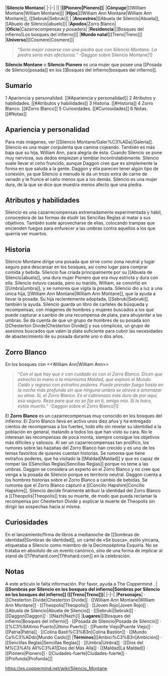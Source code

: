 

|**Silencio Montane**|
|-|-|
||
|**[[Pionero\|Pionero]]**|
|**Cónyuge**|[[William Montane\|William Montane]]|
|**Hijos**|[[William Ann Montane\|William Ann Montane]], [[Sebruki\|Sebruki]] |
|**Ancestros**|[[Abuela de Silencio\|Abuela]], [[Abuelo de Silencio\|abuelo]]|
|**Apodos**|Zorro Blanco|
|**Oficio**|Cazarrecompensas y posadera|
|**Residencia**|[[Bosques del infierno\|Los bosques del infierno]]|
|**Mundo natal**|[[Treno\|Treno]]|
|**Universo**|[[Cosmere\|Cosmere]]|

>“*Sería mejor casarse con una piedra que con Silencio Montane. La piedra sería más afectuosa.*”
\-Daggon sobre Silencio Montane[1]


**Silencio Montane** o **Silencio Pionero** es una mujer que posee una [[Posada de Silencio\|posada]] en los [[Bosques del infierno\|bosques del infierno]].

## Sumario

1 Apariencia y personalidad. [[#Apariencia y personalidad]] 
2 Atributos y habilidades. [[#Atributos y habilidades]] 
3 Historia. [[#Historia]] 
4 Zorro Blanco. [[#Zorro Blanco]] 
5 Curiosidades. [[#Curiosidades]] 
6 Notas. [[#Notas]] 


## Apariencia y personalidad
 
Para más imágenes, ver [[Silencio Montane/Galer%C3%ADa\|/Galería]].
Silencio es una mujer corpulenta que camina cojeando. También es más baja que su hija, William Ann, para alegría de ésta. Cuando Silencio se pone muy nerviosa, sus dedos empiezan a temblar incontrolablemente.
Silencio suele llevar el ceño fruncido, aunque Daggon cree que es simplemente la forma en que saluda a la gente. Daggon y ella parecen tener algún tipo de conexión, ya que Silencio a menudo le da un trozo extra de carne de venado y le frunce el ceño menos que a los demás. Silencio es una mujer dura, de la que se dice que muestra menos afecto que una piedra.

## Atributos y habilidades
Silencio es una cazarrecompensas extremadamente experimentada y hábil, conocedora de las formas de eludir las Sencillas Reglas al matar a sus objetivos. También suele aprovecharse de ellas, colocando trampas que encienden fuegos para enfurecer a las umbras contra aquellos a los que querría ver muertos.

## Historia
Silencio Montane dirige una posada que sirve como zona neutral y lugar seguro para descansar en los bosques, así como lugar para comprar comida y bebida.
Silencio fue criada principalmente por su [[Abuela de Silencio\|abuela]], una dura mujer Pionero que era muy estricta y dura con ella. Silencio estuvo casada, pero su marido, William, se convirtió en [[Umbra\|umbra]], y se rumorea que vigila la posada.
Silencio dio a luz a una única hija, [[William Ann Montane\|William Ann Montane]], que la ayuda a llevar la posada. Su hija recientemente adoptada, [[Sebruki\|Sebruki]], también la ayuda.
Silencio guarda un libro de carteles de búsqueda y recompensas, con imágenes de hombres y mujeres buscados a los que puede capturar a cambio de una recompensa de plata, para ahuyentar a las umbras. Se da cuenta de que un grupo de hombres de su posada son [[Chesterton Divide\|Chesterton Divide]] y sus cómplices, un grupo de asesinos buscados que valen la plata suficiente para cubrir las necesidades de abastecimiento de su posada durante uno o dos años.

## Zorro Blanco
  En los bosques con <<William Ann\|William Ann>>
>“*Con el que hay que ir con cuidado es con el Zorro Blanco. Dicen que estrechó la mano a la mismísima Maldad, que exploró el Mundo Caído y regresó con extraños poderes. Puede prender fuego hasta en la noche más profunda sin que ninguna umbra se atreva a amenazar su alma. Sí, el Zorro Blanco. Es el cabronazo más duro de por aquí, eso seguro. Reza para que no se fije en ti, amigo mío. Si lo hace, estás muerto.*”
\-Daggon sobre el Zorro Blanco[1]


El **Zorro Blanco** es un cazarrecompensas muy conocido en los bosques del infierno.
El Zorro Blanco lleva en activo unos diez años y ha entregado cientos de recompensas a los fuertes, todo ello sin revelar su identidad a la población en general, matando a todos los que han visto su cara. No le interesan las recompensas de poca monta, siempre consigue los objetivos más difíciles y valiosos.
Al ser un cazarrecompensas tan prolífico, los rumores sobre las hazañas del Zorro Blanco han crecido y es uno de los temas favoritos de quienes cuentan historias. Se rumorea que tiene extraños poderes, que ha visitado la [[Maldad\|Maldad]] y que es capaz de romper las [[Sencillas Reglas\|Sencillas Reglas]] porque no teme a las umbras. Daggon se considera un experto en el Zorro Blanco y no cree que venga a la posada de Silencio porque es territorio neutral. Daggon cuenta a los hombres historias sobre el Zorro Blanco a cambio de bebidas.
Se rumorea que el Zorro Blanco capturó a [[Concilio Hapshire\|Concilio Hapshire]].
Silencio decide finalmente atribuir la identidad del Zorro Blanco a [[Theopolis\|Theopolis]] tras su muerte, de modo que pueda reclamar la recompensa por Chesterton Divide y explicar la muerte de Theopolis sin dirigir las sospechas hacia sí misma.

## Curiosidades
En el lanzamiento/firma de libros a medianoche de [[Sombras de identidad\|Sombras de identidad]], un cartel de «Se busca», estilo yincana, etiquetaba a Silencio como miembro de la Decimoséptima Esquirla. No se trataba en absoluto de un evento canónico, sino de una forma de implicar al stand de [[17thshard.com\|17thshard.com]] en la celebración.
## Notas

A este artículo le falta información. Por favor, ayuda a The Coppermind .
|**[[Sombras por Silencio en los bosques del infierno\|Sombras por Silencio en los bosques del infierno]] ([[Treno\|Treno]])**|
|-|-|
|**Personajes**| · [[Chesterton Divide\|Chesterton Divide]] · [[William Ann Montane\|William Ann Montane]] · [[Theopolis\|Theopolis]] · [[Joven Rojo\|Joven Rojo]] · [[Abuela de Silencio\|Abuela de Silencio]] · [[Sebruki\|Sebruki]] · [[Daggon\|Daggon]] · [[Nazh\|Nazh]]|
|**Lugares**|[[Bosques del infierno\|Bosques del infierno]] · [[Posada de Silencio\|Posada de Silencio]] · [[%C3%9Altimo Puerto\|Último Puerto]] · [[Puente Viejo\|Puente Viejo]] · [[Patria\|Patria]] · [[Colina Basti%C3%B3n\|Colina Bastión]] · [[Mundo Ca%C3%ADdo\|Mundo Caído]]|
|**Términos**|[[Ambici%C3%B3n\|Ambición]] · [[Sencillas Reglas\|Sencillas Reglas]] · [[Umbra\|Umbra]] · [[Dios del M%C3%A1s All%C3%A1\|Dios del Más Allá]] · [[Maldad\|La Maldad]] · [[Pionero\|Pionero]] · [[Ciudades-fuerte\|Ciudades-fuerte]] · [[Profunda\|Profunda]]|



https://es.coppermind.net/wiki/Silencio_Montane